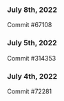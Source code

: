 ### July 8th, 2022

Commit #67108

### July 5th, 2022

Commit #314353


### July 4th, 2022

Commit #72281
